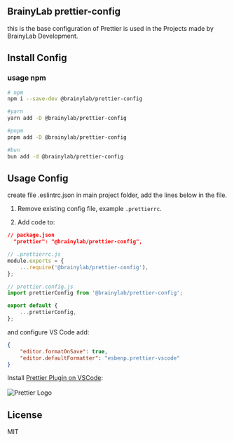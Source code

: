 ## BrainyLab prettier-config

this is the base configuration of Prettier is used in the Projects made by BrainyLab Development.

## Install Config

### usage npm

```bash
# npm
npm i --save-dev @brainylab/prettier-config

#yarn
yarn add -D @brainylab/prettier-config

#pnpm
pnpm add -D @brainylab/prettier-config

#bun
bun add -d @brainylab/prettier-config
```

## Usage Config

create file .eslintrc.json in main project folder, add the lines below in the file.

1. Remove existing config file, example `.prettierrc`.

2. Add code to:

```json
// package.json
  "prettier": "@brainylab/prettier-config",
```

```js
// .prettierrc.js
module.exports = {
	...require('@brainylab/prettier-config'),
};
```

```js
// prettier.config.js
import prettierConfig from '@brainylab/prettier-config';

export default {
	...prettierConfig,
};
```

and configure VS Code add:

```json
{
	"editor.formatOnSave": true,
	"editor.defaultFormatter": "esbenp.prettier-vscode"
}
```

Install
[Prettier Plugin on VSCode](https://marketplace.visualstudio.com/items?itemName=esbenp.prettier-vscode):
</br>
</br>
![Prettier Logo](https://esbenp.gallerycdn.vsassets.io/extensions/esbenp/prettier-vscode/10.4.0/1711025051911/Microsoft.VisualStudio.Services.Icons.Default)

## License

MIT

